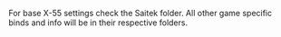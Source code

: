 For base X-55 settings check the Saitek folder. All other game specific binds and info will be in their respective folders.